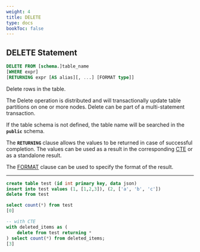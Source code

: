```yaml
---
weight: 4
title: DELETE
type: docs
bookToc: false
---
```


## DELETE Statement

```SQL
DELETE FROM [schema.]table_name
[WHERE expr]
[RETURNING expr [AS alias][, ...] [FORMAT type]]
```

Delete rows in the table.

The Delete operation is distributed and will transactionally update table partitions on one or more nodes.
Delete can be part of a multi-statement transaction.

If the table schema is not defined, the table name will be searched in the **`public`** schema.

The **`RETURNING`** clause allows the values to be returned in case of successful completion. The values can
be used as a result in the corresponding [CTE](/docs/sql/transactions/cte) or as a standalone result.

The [FORMAT](/docs/sql/query/format) clause can be used to specify the format of the result.

---

```SQL
create table test (id int primary key, data json)
insert into test values (1, [1,2,3]), (2, ['a', 'b', 'c'])
delete from test

select count(*) from test
[0]
```

```SQL
-- with CTE
with deleted_items as (
    delete from test returning *
) select count(*) from deleted_items;
[3]
```
